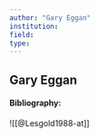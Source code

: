 ```yaml
---
author: "Gary Eggan"
institution:
field:
type:
---
```


## Gary Eggan
#### Bibliography:

![[@Lesgold1988-at]]